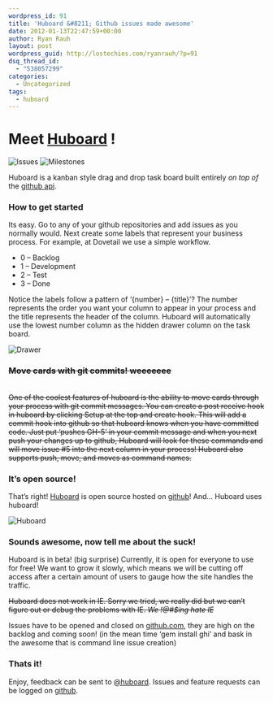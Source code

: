 ```yaml
---
wordpress_id: 91
title: 'Huboard &#8211; Github issues made awesome'
date: 2012-01-13T22:47:59+00:00
author: Ryan Rauh
layout: post
wordpress_guid: http://lostechies.com/ryanrauh/?p=91
dsq_thread_id:
  - "538057299"
categories:
  - Uncategorized
tags:
  - huboard
---
```

# Meet <a title="Go to huboard its awesome!" href="http://huboard.com" target="_blank">Huboard</a> !

<img style="max-width: 100%;" src="http://f.cl.ly/items/2V300F3W1W20121x1q00/Image%202012-01-13%20at%203.48.44%20PM.png" alt="Issues" />

<img style="max-width: 100%;" src="http://f.cl.ly/items/1z42372T3R2H001k3D0T/Image%202012-01-13%20at%203.49.07%20PM.png" alt="Milestones" />

Huboard is a kanban style drag and drop task board built entirely _on top of_ the [github api](http://developer.github.com/v3/).

### How to get started

Its easy. Go to any of your github repositories and add issues as you normally would. Next create some labels that represent your business process. For example, at Dovetail we use a simple workflow.

  * 0 &#8211; Backlog
  * 1 &#8211; Development
  * 2 &#8211; Test
  * 3 &#8211; Done

Notice the labels follow a pattern of &#8216;{number} &#8211; {title}&#8217;? The number represents the order you want your column to appear in your process and the title represents the header of the column. Huboard will automatically use the lowest number column as the hidden drawer column on the task board.

<img style="max-width: 100%;" src="http://f.cl.ly/items/1f2k3E443j111z0b2V1J/Image%202012-01-13%20at%204.06.29%20PM.png" alt="Drawer" />

### <del>Move cards with git commits! weeeeeee</del>

<del><br /> One of the coolest features of huboard is the ability to move cards through your process with git commit messages. You can create a post receive hook in huboard by clicking Setup at the top and create hook. This will add a commit hook into github so that huboard knows when you have committed code. Just put &#8216;pushes GH-5&#8217; in your commit message and when you next push your changes up to github, Huboard will look for these commands and will move issue #5 into the next column in your process! Huboard also supports push, move, and moves as command names.</del>

### It&#8217;s open source!

That&#8217;s right! [Huboard](http://github.com/rauhryan/huboard) is open source hosted on [github](http://github.com/rauhryan/huboard)! And&#8230; Huboard uses huboard!

<img style="max-width: 100%;" src="http://cl.ly/1k0j3l1V0D1j2O0W123j/Image%202012-01-13%20at%204.18.40%20PM.png" alt="Huboard" />

### Sounds awesome, now tell me about the suck!

Huboard is in beta! (big surprise) Currently, it is open for everyone to use for free! We want to grow it slowly, which means we will be cutting off access after a certain amount of users to gauge how the site handles the traffic.

<del>Huboard does not work in IE. Sorry we tried, we really did but we can&#8217;t figure out or debug the problems with IE. <em>We !@#$ing hate IE</em></del>

Issues have to be opened and closed on [github.com](http://github.com), they are high on the backlog and coming soon! (in the mean time &#8216;gem install ghi&#8217; and bask in the awesome that is command line issue creation)

### Thats it!

Enjoy, feedback can be sent to [@huboard](http://twitter.com/huboard). Issues and feature requests can be logged on [github](https://github.com/rauhryan/huboard/issues/).